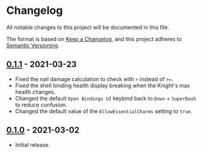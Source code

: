 # Changelog
All notable changes to this project will be documented in this file.

The format is based on [Keep a Changelog](https://keepachangelog.com/en/1.0.0/),
and this project adheres to [Semantic Versioning](https://semver.org/spec/v2.0.0.html).

## [0.1.1] - 2021-03-23
- Fixed the nail damage calculation to check with `>` instead of `>=`.
- Fixed the shell binding health display breaking when the Knight's max health changes.
- Changed the default `Open Bindings UI` keybind back to `Down` + `SuperDash` to reduce confusion.
- Changed the default value of the `AllowEssentialCharms` setting to `true`.

## [0.1.0] - 2021-03-02
- Initial release.

[0.1.0]: https://github.com/Unordinal/HollowKnight.ToggleableBindings/releases/tag/v0.1.0
[0.1.1]: https://github.com/Unordinal/HollowKnight.ToggleableBindings/releases/tag/v0.1.1